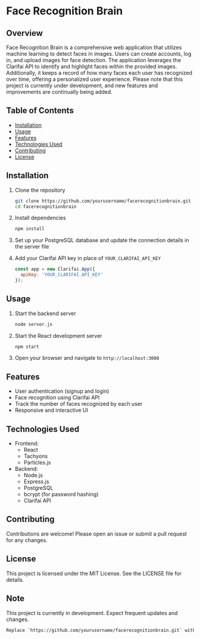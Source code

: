 # Face Recognition Brain

## Overview

Face Recognition Brain is a comprehensive web application that utilizes machine learning to detect faces in images. Users can create accounts, log in, and upload images for face detection. The application leverages the Clarifai API to identify and highlight faces within the provided images. Additionally, it keeps a record of how many faces each user has recognized over time, offering a personalized user experience. Please note that this project is currently under development, and new features and improvements are continually being added.

## Table of Contents

- [Installation](#installation)
- [Usage](#usage)
- [Features](#features)
- [Technologies Used](#technologies-used)
- [Contributing](#contributing)
- [License](#license)

## Installation

1. Clone the repository
    ```bash
    git clone https://github.com/yourusername/facerecognitionbrain.git
    cd facerecognitionbrain
    ```

2. Install dependencies
    ```bash
    npm install
    ```

3. Set up your PostgreSQL database and update the connection details in the server file

4. Add your Clarifai API key in place of `YOUR_CLARIFAI_API_KEY`
    ```javascript
    const app = new Clarifai.App({
      apiKey: 'YOUR_CLARIFAI_API_KEY'
    });
    ```

## Usage

1. Start the backend server
    ```bash
    node server.js
    ```

2. Start the React development server
    ```bash
    npm start
    ```

3. Open your browser and navigate to `http://localhost:3000`

## Features

- User authentication (signup and login)
- Face recognition using Clarifai API
- Track the number of faces recognized by each user
- Responsive and interactive UI

## Technologies Used

- Frontend:
  - React
  - Tachyons
  - Particles.js
- Backend:
  - Node.js
  - Express.js
  - PostgreSQL
  - bcrypt (for password hashing)
  - Clarifai API

## Contributing

Contributions are welcome! Please open an issue or submit a pull request for any changes.

## License

This project is licensed under the MIT License. See the LICENSE file for details.

## Note

This project is currently in development. Expect frequent updates and changes.

```bash
Replace `https://github.com/yourusername/facerecognitionbrain.git` with your actual GitHub repository URL.
```
